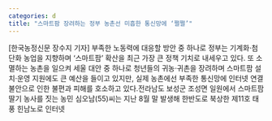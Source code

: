 ```yaml
---
categories: d
title: "스마트팜 장려하는 정부 농촌선 미흡한 통신망에 ‘쩔쩔’"
---
```

[한국농정신문 장수지 기자] 부족한 노동력에 대응할 방안 중 하나로 정부는 기계화·첨단화 농업을 지향하며 ‘스마트팜’ 확산을 최근 가장 큰 정책 기치로 내세우고 있다. 또 소멸하는 농촌을 일으켜 세울 대안 중 하나로 청년들의 귀농·귀촌을 장려하며 스마트팜 설치·운영 지원에도 큰 예산을 들이고 있지만, 실제 농촌에선 부족한 통신망에 인터넷 연결 불안으로 인한 불편과 피해를 호소하고 있다.전라남도 보성군 조성면 일원에서 스마트팜 딸기 농사를 짓는 농민 심오남(55)씨는 지난 8월 말 발생해 한반도로 북상한 제11호 태풍 힌남노로 인터넷